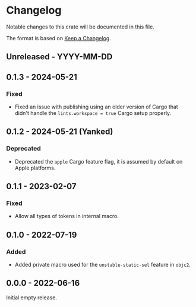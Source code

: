 # Changelog

Notable changes to this crate will be documented in this file.

The format is based on [Keep a Changelog](https://keepachangelog.com/en/1.0.0/).

## Unreleased - YYYY-MM-DD


## 0.1.3 - 2024-05-21

### Fixed
* Fixed an issue with publishing using an older version of Cargo that didn't
  handle the `lints.workspace = true` Cargo setup properly.


## 0.1.2 - 2024-05-21 (Yanked)

### Deprecated
* Deprecated the `apple` Cargo feature flag, it is assumed by default on Apple
  platforms.


## 0.1.1 - 2023-02-07

### Fixed
* Allow all types of tokens in internal macro.


## 0.1.0 - 2022-07-19

### Added
* Added private macro used for the `unstable-static-sel` feature in `objc2`.


## 0.0.0 - 2022-06-16

Initial empty release.
